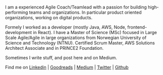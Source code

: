 I am a experienced Agile Coach/Teamlead with a passion for building high-performing teams and
organizations. In particular product oriented organizations, working on digital products. 

Formely I worked as a developer (mostly Java, AWS, Node, frontend-development in  React). I have a
Master of Science (MSc) focused in Large Scale Agile/Agile in large organizations from Norwegian
University of Science and Technology (NTNU). Certified Scrum Master, AWS Solutions Architect
Associate and in PRINCE2 Foundation. 

Sometimes I write stuff, and post here and on Medium.

Find me on
[Linkedin](https://www.linkedin.com/in/essoen/) |
[Goodreads](https://www.goodreads.com/user/show/10288905-esso) | [Medium](https://medium.com/@Esso)
| [Twitter](https://twitter.com/EssoNet) | [Github](https://github.com/essoen)

